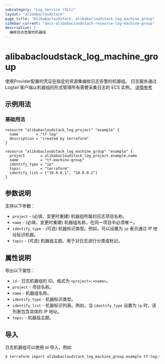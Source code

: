 ```yaml
---
subcategory: "Log Service (SLS)"
layout: "alibabacloudstack"
page_title: "Alibabacloudstack: alibabacloudstack_log_machine_group"
sidebar_current: "docs-alibabacloudstack-resource-log-machine-group"
description: |-
  编排日志告警的机器组
---
```


# alibabacloudstack_log_machine_group

使用Provider配置的凭证在指定的资源集编排日志告警的机器组。
日志服务通过 Logtail 客户端以机器组的形式管理所有需要采集日志的 ECS 实例。 [详情参考](https://www.alibabacloud.com/help/doc-detail/28966.htm)

## 示例用法

### 基础用法

```
resource "alibabacloudstack_log_project" "example" {
  name        = "tf-log"
  description = "created by terraform"
}

resource "alibabacloudstack_log_machine_group" "example" {
  project       = alibabacloudstack_log_project.example.name
  name          = "tf-machine-group"
  identify_type = "ip"
  topic         = "terraform"
  identify_list = ["10.0.0.1", "10.0.0.2"]
}
```


## 参数说明

支持以下参数：

* `project` - (必填，变更时重建) 机器组所属的日志项目名称。
* `name` - (必填，变更时重建) 机器组名称，在同一项目中必须唯一。
* `identify_type` - (可选) 机器标识类型。例如，可以设置为 `ip` 表示通过 IP 地址标识机器。
* `topic` - (可选) 机器组主题。用于对日志进行分类或标记。

## 属性说明

导出以下属性：

* `id` - 日志机器组的 ID。格式为 `<project>:<name>`。
* `project` - 项目名称。
* `name` - 机器组名称。
* `identify_type` - 机器标识类型。
* `identify_list` - 机器标识列表。例如，当 `identify_type` 设置为 `ip` 时，该列表包含具体的 IP 地址。
* `topic` - 机器组主题。

## 导入

日志机器组可以使用 id 导入，例如

```bash
$ terraform import alibabacloudstack_log_machine_group.example tf-log:tf-machine-group
```